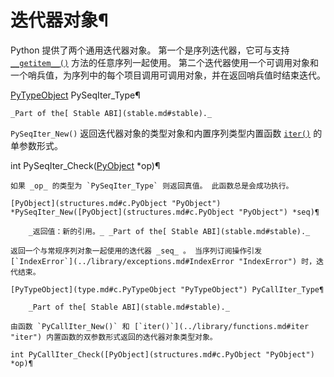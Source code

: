 # 迭代器对象¶

Python 提供了两个通用迭代器对象。 第一个是序列迭代器，它可与支持 [`__getitem__()`](3.%20数据模型.md#object.__getitem__ "object.__getitem__") 方法的任意序列一起使用。 第二个迭代器使用一个可调用对象和一个哨兵值，为序列中的每个项目调用可调用对象，并在返回哨兵值时结束迭代。

[PyTypeObject](type.md#c.PyTypeObject "PyTypeObject") PySeqIter_Type¶  

    _Part of the[ Stable ABI](stable.md#stable)._

`PySeqIter_New()` 返回迭代器对象的类型对象和内置序列类型内置函数 [`iter()`](functions.md#iter "iter") 的单参数形式。

int PySeqIter_Check([PyObject](structures.md#c.PyObject "PyObject") *op)¶  

    

~~~
如果 _op_ 的类型为 `PySeqIter_Type` 则返回真值。 此函数总是会成功执行。

[PyObject](structures.md#c.PyObject "PyObject") *PySeqIter_New([PyObject](structures.md#c.PyObject "PyObject") *seq)¶  

    _返回值：新的引用。_ _Part of the[ Stable ABI](stable.md#stable)._

返回一个与常规序列对象一起使用的迭代器 _seq_ 。 当序列订阅操作引发 [`IndexError`](../library/exceptions.md#IndexError "IndexError") 时，迭代结束。

[PyTypeObject](type.md#c.PyTypeObject "PyTypeObject") PyCallIter_Type¶  

    _Part of the[ Stable ABI](stable.md#stable)._

由函数 `PyCallIter_New()` 和 [`iter()`](../library/functions.md#iter "iter") 内置函数的双参数形式返回的迭代器对象类型对象。

int PyCallIter_Check([PyObject](structures.md#c.PyObject "PyObject") *op)¶  
~~~
    

~~~
